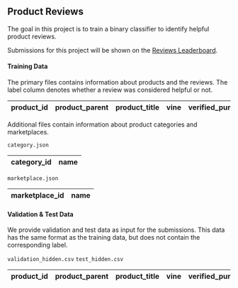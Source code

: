 ## Product Reviews 

The goal in this project is to train a binary classifier to identify helpful product reviews.

Submissions for this project will be shown on the [Reviews Leaderboard](http://big-data-competitions.westeurope.cloudapp.azure.com:8080/reviews).

#### Training Data

The primary files contains information about products and the reviews. The label column denotes whether a review was considered helpful or not.

| product_id | product_parent | product_title | vine | verified_purchase | review_headline | review_body | review_date | marketplace_id | product_category_id | label |
|---|---|---|---|---|---|---|---|---|---|---|

Additional files contain information about product categories and marketplaces.

`category.json`

|category_id| name|
|---|---|

`marketplace.json`

|marketplace_id| name|
|---|---|


#### Validation & Test Data

We provide validation and test data as input for the submissions. This data has the same format as the training data, but does not contain the corresponding label.

`validation_hidden.csv` `test_hidden.csv`

| product_id | product_parent | product_title | vine | verified_purchase | review_headline | review_body | review_date | marketplace_id | product_category_id |
|---|---|---|---|---|---|---|---|---|---|
